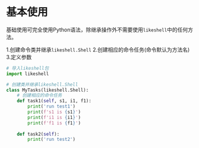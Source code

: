 # 基本使用

基础使用可完全使用Python语法，除继承操作外不需要使用`likeshell`中的任何方法。

1.创建命令类并继承`likeshell.Shell`
2.创建相应的命令任务(命令默认为方法名)
3.定义参数

```python
# 导入likeshell包
import likeshell

# 创建类并继承likeshell.Shell
class MyTasks(likeshell.Shell):
    # 创建相应的命令任务
    def task1(self, s1, i1, f1):
        print('run test1')
        print(f's1 is {s1}')
        print(f'i1 is {i1}')
        print(f'f1 is {f1}')
    
    def task2(self):
        print('run test2')
```